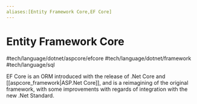 ```yaml
---
aliases:[Entity Framework Core,EF Core]
---
```

# Entity Framework Core
 #tech/language/dotnet/aspcore/efcore #tech/language/dotnet/framework #tech/language/sql 

EF Core is an ORM introduced with the release of .Net Core and [[aspcore_framework|ASP.Net Core]], and is a reimagining of the original framework, with some improvements with regards of integration with the new .Net Standard.
